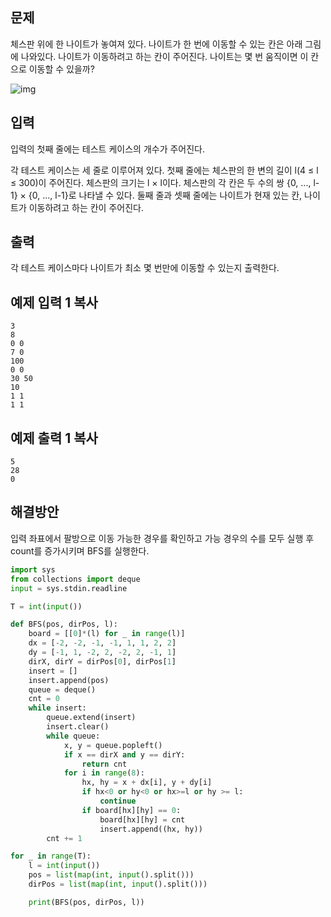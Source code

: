 ## 문제

체스판 위에 한 나이트가 놓여져 있다. 나이트가 한 번에 이동할 수 있는 칸은 아래 그림에 나와있다. 나이트가 이동하려고 하는 칸이 주어진다. 나이트는 몇 번 움직이면 이 칸으로 이동할 수 있을까?

![img](https://www.acmicpc.net/upload/images/knight.png)

## 입력

입력의 첫째 줄에는 테스트 케이스의 개수가 주어진다.

각 테스트 케이스는 세 줄로 이루어져 있다. 첫째 줄에는 체스판의 한 변의 길이 l(4 ≤ l ≤ 300)이 주어진다. 체스판의 크기는 l × l이다. 체스판의 각 칸은 두 수의 쌍 {0, ..., l-1} × {0, ..., l-1}로 나타낼 수 있다. 둘째 줄과 셋째 줄에는 나이트가 현재 있는 칸, 나이트가 이동하려고 하는 칸이 주어진다.

## 출력

각 테스트 케이스마다 나이트가 최소 몇 번만에 이동할 수 있는지 출력한다.

## 예제 입력 1 복사

```
3
8
0 0
7 0
100
0 0
30 50
10
1 1
1 1
```

## 예제 출력 1 복사

```
5
28
0
```


## 해결방안
입력 좌표에서 팔방으로 이동 가능한 경우를 확인하고 가능 경우의 수를 모두 실행 후 count를 증가시키며 BFS를 실행한다.

```python
import sys
from collections import deque
input = sys.stdin.readline

T = int(input())

def BFS(pos, dirPos, l):
    board = [[0]*(l) for _ in range(l)]
    dx = [-2, -2, -1, -1, 1, 1, 2, 2]
    dy = [-1, 1, -2, 2, -2, 2, -1, 1]
    dirX, dirY = dirPos[0], dirPos[1]
    insert = []
    insert.append(pos)
    queue = deque()
    cnt = 0
    while insert:
        queue.extend(insert)
        insert.clear()
        while queue:
            x, y = queue.popleft()
            if x == dirX and y == dirY:
                return cnt
            for i in range(8):
                hx, hy = x + dx[i], y + dy[i]
                if hx<0 or hy<0 or hx>=l or hy >= l:
                    continue
                if board[hx][hy] == 0:
                    board[hx][hy] = cnt
                    insert.append((hx, hy))
        cnt += 1

for _ in range(T):
    l = int(input())
    pos = list(map(int, input().split()))
    dirPos = list(map(int, input().split()))

    print(BFS(pos, dirPos, l))
```
